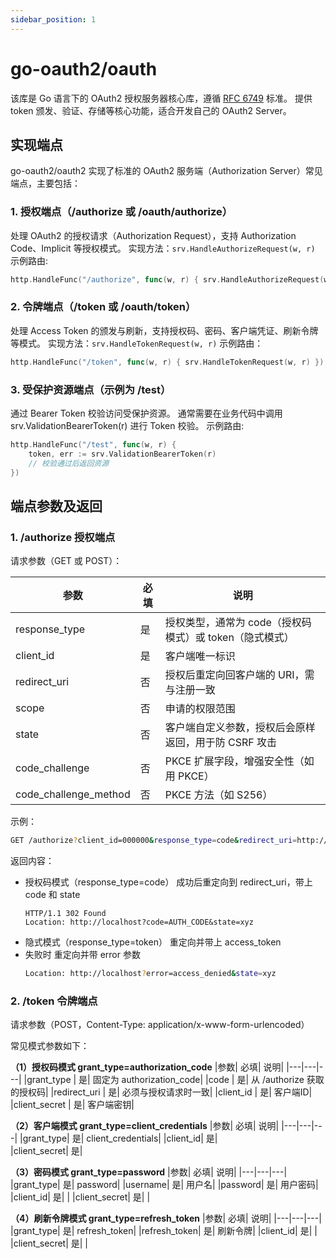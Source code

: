 ```yaml
---
sidebar_position: 1
---
```

# go-oauth2/oauth
该库是 Go 语言下的 OAuth2 授权服务器核心库，遵循 [RFC 6749](https://datatracker.ietf.org/doc/html/rfc6749) 标准。
提供 token 颁发、验证、存储等核心功能，适合开发自己的 OAuth2 Server。

## 实现端点
go-oauth2/oauth2 实现了标准的 OAuth2 服务端（Authorization Server）常见端点，主要包括：

### 1. 授权端点（/authorize 或 /oauth/authorize）
处理 OAuth2 的授权请求（Authorization Request），支持 Authorization Code、Implicit 等授权模式。
实现方法：`srv.HandleAuthorizeRequest(w, r)`
示例路由:
```go
http.HandleFunc("/authorize", func(w, r) { srv.HandleAuthorizeRequest(w, r) })
```

### 2. 令牌端点（/token 或 /oauth/token）
处理 Access Token 的颁发与刷新，支持授权码、密码、客户端凭证、刷新令牌等模式。
实现方法：`srv.HandleTokenRequest(w, r)`
示例路由：
```go
http.HandleFunc("/token", func(w, r) { srv.HandleTokenRequest(w, r) })
```

### 3. 受保护资源端点（示例为 /test）
通过 Bearer Token 校验访问受保护资源。
通常需要在业务代码中调用 srv.ValidationBearerToken(r) 进行 Token 校验。
示例路由:
```go
http.HandleFunc("/test", func(w, r) {
    token, err := srv.ValidationBearerToken(r)
    // 校验通过后返回资源
})
```

## 端点参数及返回
### 1. /authorize 授权端点
请求参数（GET 或 POST）：

| 参数                  | 必填 | 说明                                               |
|-----------------------|------|----------------------------------------------------|
| response_type         | 是   | 授权类型，通常为 code（授权码模式）或 token（隐式模式） |
| client_id             | 是   | 客户端唯一标识                                     |
| redirect_uri          | 否   | 授权后重定向回客户端的 URI，需与注册一致           |
| scope                 | 否   | 申请的权限范围                                     |
| state                 | 否   | 客户端自定义参数，授权后会原样返回，用于防 CSRF 攻击 |
| code_challenge        | 否   | PKCE 扩展字段，增强安全性（如用 PKCE）             |
| code_challenge_method | 否   | PKCE 方法（如 S256）                               |

示例：
```bash
GET /authorize?client_id=000000&response_type=code&redirect_uri=http://localhost&scope=read&state=xyz
```
返回内容：
- 授权码模式（response_type=code）
  成功后重定向到 redirect_uri，带上 code 和 state
  ```
  HTTP/1.1 302 Found
  Location: http://localhost?code=AUTH_CODE&state=xyz
  ```  
- 隐式模式（response_type=token）
  重定向并带上 access_token
- 失败时
  重定向并带 error 参数
  ```bash
  Location: http://localhost?error=access_denied&state=xyz
  ```
### 2. /token 令牌端点
请求参数（POST，Content-Type: application/x-www-form-urlencoded）

常见模式参数如下：

**（1）授权码模式 grant_type=authorization_code**
|参数|	必填|	说明|
|---|---|---|
|grant_type |	是|	固定为 authorization_code|
|code |	是|	从 /authorize 获取的授权码|
|redirect_uri |	是|	必须与授权请求时一致|
|client_id |	是|	客户端ID|
|client_secret |	是|	客户端密钥|

**（2）客户端模式 grant_type=client_credentials**
|参数|	必填|	说明|
|---|---|---|
|grant_type|	是|	client_credentials|
|client_id|	是|	
|client_secret|	是|	

**（3）密码模式 grant_type=password**
|参数|	必填|	说明|
|---|---|---|
|grant_type|	是|	password|
|username|	是|	用户名|
|password|	是|	用户密码|
|client_id|	是|	|
|client_secret|	是|	|

**（4）刷新令牌模式 grant_type=refresh_token**
|参数|	必填|	说明|
|---|---|---|
|grant_type|	是|	refresh_token|
|refresh_token|	是|	刷新令牌|
|client_id|	是|	|
|client_secret|	是|	|
